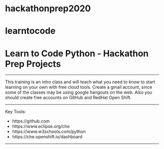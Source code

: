 # hackathonprep2020

# learntocode

<h1>Learn to Code Python - Hackathon Prep Projects </h1>
<hr>
This training is an intro class and will teach what you need to know to start learning
on your own with free cloud tools. Create a gmail account, since some of the classes may be 
using google hangouts on the web.  Also you should create free accounts on GitHub and RedHat Open Shift.
<hr>
Key Tools:
<UL>
<LI>https://github.com</LI>
<LI>https://www.eclipse.org/che</LI>
<LI>https://www.w3schools.com/python</LI>
<LI>https://che.openshift.io/dashboard</LI>
</UL>
<HR>

